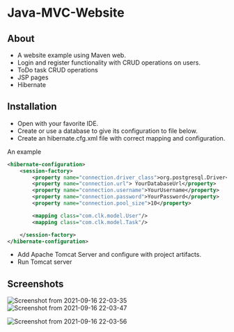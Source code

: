 # Java-MVC-Website
## About
- A website example using Maven web. 
- Login and register functionality with CRUD operations on users.
- ToDo task CRUD operations
- JSP pages
- Hibernate 

## Installation
- Open with your favorite IDE.
- Create or use a database to give its configuration to file below.
- Create an hibernate.cfg.xml file with correct mapping and configuration.

An example 
```xml
<hibernate-configuration>
    <session-factory>
        <property name="connection.driver_class">org.postgresql.Driver</property>
        <property name="connection.url"> YourDatabaseUrl</property>
        <property name="connection.username">YourUsername</property>
        <property name="connection.password">YourPassword</property>
        <property name="connection.pool_size">10</property>

        <mapping class="com.clk.model.User"/>
        <mapping class="com.clk.model.Task"/>

    </session-factory>
</hibernate-configuration>
```

- Add Apache Tomcat Server and configure with project artifacts.
- Run Tomcat server

## Screenshots
![Screenshot from 2021-09-16 22-03-35](https://user-images.githubusercontent.com/41731318/133670460-3ab378c5-c657-4185-8146-91e96f2f2fb9.png)  
![Screenshot from 2021-09-16 22-03-47](https://user-images.githubusercontent.com/41731318/133670511-4dd16d9f-7c99-426a-8670-0777f5688e67.png)  

![Screenshot from 2021-09-16 22-03-56](https://user-images.githubusercontent.com/41731318/133670529-b2745f38-3829-4cf0-950b-788e4f82e636.png)  


